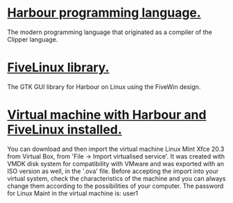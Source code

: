 # [Harbour programming language.](../../wiki)
The modern programming language that originated as a compiler of the Clipper language.

# [FiveLinux library.](../../wiki)
The GTK GUI library for Harbour on Linux using the FiveWin design.

# [Virtual machine with Harbour and FiveLinux installed.](https://drive.google.com/file/d/1tuHAxuM5pgBgykp7TxQA_c8vRxYuLrb4/view?usp=sharing)
You can download and then import the virtual machine Linux Mint Xfce 20.3 from Virtual Box, from 'File -> Import virtualised service'. It was created with VMDK disk system for compatibility with VMware and was exported with an ISO version as well, in the '.ova' file. Before accepting the import into your virtual system, check the characteristics of the machine and you can always change them according to the possibilities of your computer. The password for Linux Maint in the virtual machine is: user1
